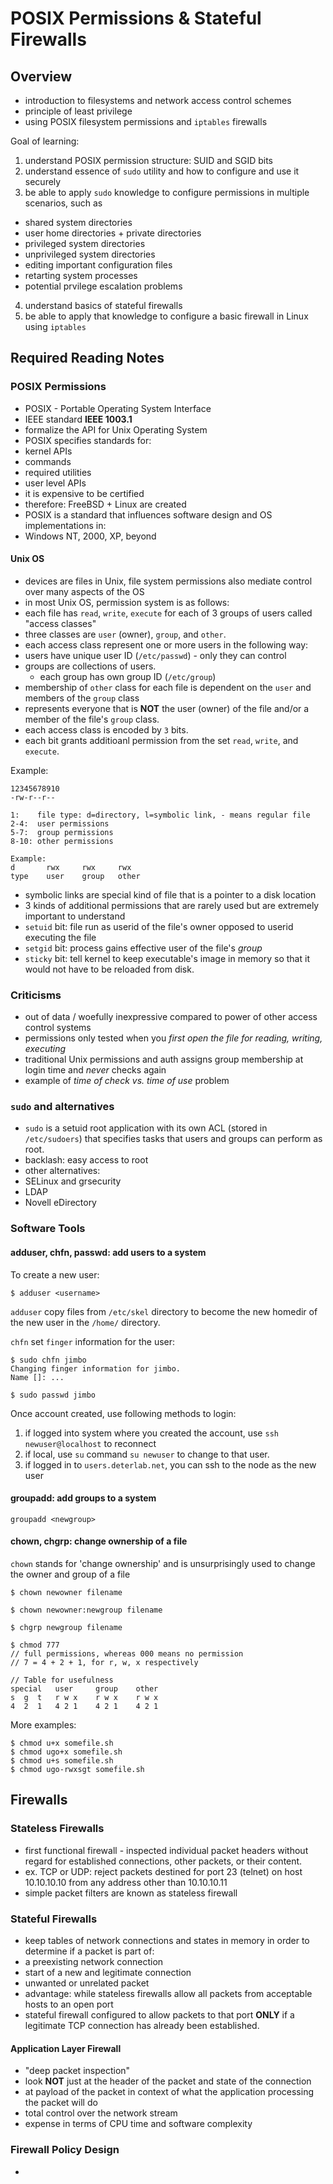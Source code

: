 # POSIX Permissions & Stateful Firewalls

## Overview
* introduction to filesystems and network access control schemes
* principle of least privilege
* using POSIX filesystem permissions and `iptables` firewalls

Goal of learning:
1. understand POSIX permission structure: SUID and SGID bits
2. understand essence of `sudo` utility and how to configure and use it securely
3. be able to apply `sudo` knowledge to configure permissions in multiple scenarios, such as
 * shared system directories
 * user home directories + private directories
 * privileged system directories
 * unprivileged system directories
 * editing important configuration files
 * retarting system processes
 * potential prvilege escalation problems
4. understand basics of stateful firewalls
5. be able to apply that knowledge to configure a basic firewall in Linux using `iptables`

## Required Reading Notes

### POSIX Permissions
* POSIX - Portable Operating System Interface
 * IEEE standard **IEEE 1003.1**
 * formalize the API for Unix Operating System
* POSIX specifies standards for:
 * kernel APIs
 * commands
 * required utilities
 * user level APIs
* it is expensive to be certified
 * therefore: FreeBSD + Linux are created
* POSIX is a standard that influences software design and OS implementations in:
 * Windows NT, 2000, XP, beyond

#### Unix OS
* devices are files in Unix, file system permissions also mediate control over many aspects of the OS
* in most Unix OS, permission system is as follows:
 * each file has `read`, `write`, `execute` for each of 3 groups of users called "access classes"
 * three classes are `user` (owner), `group`, and `other`.
 * each access class represent one or more users in the following way:
  * users have unique user ID (`/etc/passwd`) - only they can control
  * groups are collections of users.
  	* each group has own group ID (`/etc/group`)
  * membership of `other` class for each file is dependent on the `user` and members of the `group` class
   * represents everyone that is **NOT** the user (owner) of the file and/or a member of the file's `group` class.
* each access class is encoded by `3` bits. 
* each bit grants additioanl permission from the set `read`, `write`, and `execute`.

Example:
```
12345678910
-rw-r--r--

1:    file type: d=directory, l=symbolic link, - means regular file
2-4:  user permissions
5-7:  group permissions
8-10: other permissions

Example:
d 		rwx 	rwx 	rwx
type	user 	group 	other
```

* symbolic links are special kind of file that is a pointer to a disk location
* 3 kinds of additional permissions that are rarely used but are extremely important to understand
 * `setuid` bit: file run as userid of the file's owner opposed to userid executing the file
 * `setgid` bit: process gains effective user of the file's _group_
 * `sticky` bit: tell kernel to keep executable's image in memory so that it would not have to be reloaded from disk.

### Criticisms

* out of data / woefully inexpressive compared to power of other access control systems
* permissions only tested when you _first open the file for reading, writing, executing_
* traditional Unix permissions and auth assigns group membership at login time and _never_ checks again
 * example of _time of check vs. time of use_ problem

### `sudo` and alternatives

* `sudo` is a setuid root application with its own ACL (stored in `/etc/sudoers`) that specifies tasks that users and groups can perform as root.
 * backlash: easy access to root
* other alternatives:
 * SELinux and grsecurity
 * LDAP
 * Novell eDirectory

### Software Tools

#### adduser, chfn, passwd: add users to a system

To create a new user:
```
$ adduser <username>
```

`adduser` copy files from `/etc/skel` directory to become the new homedir of the new user in the `/home/` directory.

`chfn` set `finger` information for the user:
```
$ sudo chfn jimbo
Changing finger information for jimbo.
Name []: ...

$ sudo passwd jimbo
```

Once account created, use following methods to login:
1. if logged into system where you created the account, use `ssh newuser@localhost` to reconnect
2. if local, use `su` command `su newuser` to change to that user. 
3. if logged in to `users.deterlab.net`, you can ssh to the node as the new user

#### groupadd: add groups to a system

```
groupadd <newgroup>
```

#### chown, chgrp: change ownership of a file

`chown` stands for 'change ownership' and is unsurprisingly used to change the owner and group of a file
```
$ chown newowner filename

$ chown newowner:newgroup filename

$ chgrp newgroup filename

$ chmod 777
// full permissions, whereas 000 means no permission
// 7 = 4 + 2 + 1, for r, w, x respectively

// Table for usefulness
special   user     group    other
s  g  t   r w x    r w x    r w x
4  2  1   4 2 1    4 2 1    4 2 1
```

More examples:
```
$ chmod u+x somefile.sh
$ chmod ugo+x somefile.sh
$ chmod u+s somefile.sh
$ chmod ugo-rwxsgt somefile.sh
```

## Firewalls

### Stateless Firewalls

* first functional firewall - inspected individual packet headers without regard for established connections, other packets, or their content. 
 * ex. TCP or UDP: reject packets destined for port 23 (telnet) on host 10.10.10.10 from any address other than 10.10.10.11
 * simple packet filters are known as stateless firewall

### Stateful Firewalls

* keep tables of network connections and states in memory in order to determine if a packet is part of:
 * a preexisting network connection
 * start of a new and legitimate connection
 * unwanted or unrelated packet
* advantage: while stateless firewalls allow all packets from acceptable hosts to an open port
 * stateful firewall configured to allow packets to that port **ONLY** if a legitimate TCP connection has already been established.

#### Application Layer Firewall

* "deep packet inspection"
* look **NOT** just at the header of the packet and state of the connection
 * at payload of the packet in context of what the application processing the packet will do
 * total control over the network stream
 * expense in terms of CPU time and software complexity

### Firewall Policy Design

* 

